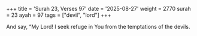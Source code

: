 +++
title = 'Surah 23, Verses 97'
date = '2025-08-27'
weight = 2770
surah = 23
ayah = 97
tags = ["devil", "lord"]
+++

And say, “My Lord! I seek refuge in You from the temptations of the devils.